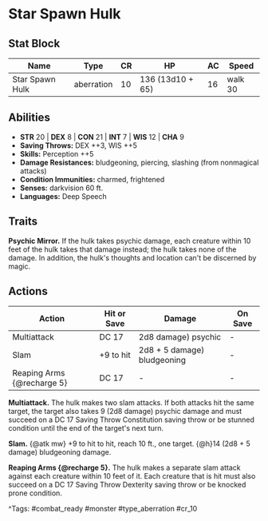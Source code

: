 # Star Spawn Hulk

## Stat Block

| Name | Type | CR | HP | AC | Speed |
|------|------|----|----|----|-------|
| Star Spawn Hulk | aberration | 10 | 136 (13d10 + 65) | 16 | walk 30 |

## Abilities

- **STR** 20 | **DEX** 8 | **CON** 21 | **INT** 7 | **WIS** 12 | **CHA** 9
- **Saving Throws:** DEX ++3, WIS ++5  
- **Skills:** Perception ++5  
- **Damage Resistances:** bludgeoning, piercing, slashing (from nonmagical attacks)  
- **Condition Immunities:** charmed, frightened  
- **Senses:** darkvision 60 ft.  
- **Languages:** Deep Speech

## Traits

**Psychic Mirror.** If the hulk takes psychic damage, each creature within 10 feet of the hulk takes that damage instead; the hulk takes none of the damage. In addition, the hulk's thoughts and location can't be discerned by magic.


## Actions

| Action | Hit or Save | Damage | On Save |
|--------|--------------|--------|----------|
| Multiattack | DC 17 | 2d8 damage) psychic | - |
| Slam | +9 to hit | 2d8 + 5 damage) bludgeoning | - |
| Reaping Arms {@recharge 5} | DC 17 | - | - |

**Multiattack.** The hulk makes two slam attacks. If both attacks hit the same target, the target also takes 9 (2d8 damage) psychic damage and must succeed on a DC 17 Saving Throw Constitution saving throw or be stunned condition until the end of the target's next turn.

**Slam.** {@atk mw} +9 to hit to hit, reach 10 ft., one target. {@h}14 (2d8 + 5 damage) bludgeoning damage.

**Reaping Arms {@recharge 5}.** The hulk makes a separate slam attack against each creature within 10 feet of it. Each creature that is hit must also succeed on a DC 17 Saving Throw Dexterity saving throw or be knocked prone condition.


^Tags: #combat_ready #monster #type_aberration #cr_10